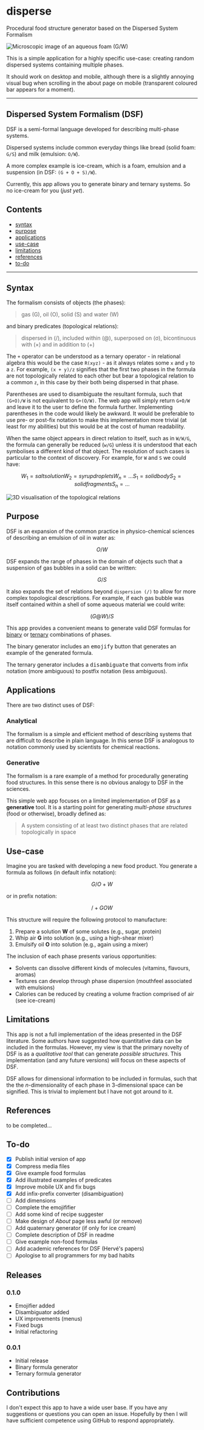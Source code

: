 # disperse

Procedural food structure generator based on the Dispersed System Formalism

![Microscopic image of an aqueous foam (G/W)](assets/foam.jpg "Micrograph of shaving foam by edibotopic")

This is a simple application for a highly specific use-case: creating random dispersed systems containing multiple phases.

It should work on desktop and mobile, although there is a slightly annoying visual bug when scrolling in the about page on mobile (transparent coloured bar appears for a moment).

---

## Dispersed System Formalism (DSF)

DSF is a semi-formal language developed for describing multi-phase systems.

Dispersed systems include common everyday things like bread (solid foam: `G/S`) and milk (emulsion: `O/W`).

A more complex example is ice-cream, which is a foam, emulsion and a suspension (in DSF: `(G + O + S)/W`).

Currently, this app allows you to generate binary and ternary systems. So no ice-cream for you (*just yet*).

## Contents

- [syntax](#syntax)
- [purpose](#purpose)
- [applications](#applications)
- [use-case](#use-case)
- [limitations](#limitations)
- [references](#references)
- [to-do](#to-do)

---

## Syntax

The formalism consists of objects (the phases):

> gas (G), oil (O), solid (S) and water (W)

and binary predicates (topological relations):

> dispersed in (/), included within (@), superposed on (σ), bicontinuous with (×) and in addition to (+)

The `+` operator can be understood as a ternary operator - in relational algebra this would be the case `R(xyz)` - as it always relates some `x` and `y` to a `z`.
For example, `(x + y)/z` signifies that the first two phases in the formula are not topologically related
to each other but bear a topological relation to a common `z`, in this case by their both being dispersed in
that phase.

Parentheses are used to disambiguate the resultant formula, such that `(G+O)/W` is not equivalent to `G+(O/W)`.
The web app will simply return `G+O/W` and leave it to the user to define the formula further. Implementing
parentheses in the code would likely be awkward. It would be preferable to use pre- or post-fix notation to
make this implementation more trivial (at least for my abilities) but this would be at the cost of human readability.

When the same object appears in direct relation to itself, such as in `W/W/G`, the formula can generally be reduced (`w/G`) unless
it is understood that each symbolises a different kind of that object. The resolution of such cases is particular to the context
of discovery. For example, for `W` and `S` we could have:

 ```math
 W_1 = salt solution
 W_2 = syrup droplets
 W_n = ...
 S_1 = solid body
 S_2 = solid fragments
 S_n = ...
 ```

![3D visualisation of the topological relations](assets/3d_dsf.png "Each operator expresses a binary topological relation between phases")

## Purpose

DSF is an expansion of the common practice in physico-chemical sciences of describing an emulsion of oil in water as:

```math
O/W
```

DSF expands the range of phases in the domain of objects such that a suspension of gas bubbles in a solid can be written:

```math
G/S
```

It also expands the set of relations beyond `dispersion (/)` to allow for more complex topological descriptions. For example, if each gas bubble
was itself contained within a shell of some aqueous material we could write:

```math
(G@W)/S
```

This app provides a convenient means to generate valid DSF formulas for [binary](https://edibotopic.github.io/disperse/) or [ternary](https://edibotopic.github.io/tern/) combinations of phases.

The binary generator includes an <kbd>emojify</kbd> button that generates an example of the generated formula.

The ternary generator includes a <kbd>disambiguate</kbd> that converts from infix notation (more ambiguous) to postfix notation (less ambiguous).

## Applications

There are two distinct uses of DSF:

### Analytical

The formalism is a simple and efficient method of describing systems that are difficult to describe in plain language. In this sense DSF is analogous to notation commonly used by scientists for chemical reactions.

### Generative

The formalism is a rare example of a method for procedurally generating food structures. In this sense there is no obvious analogy to DSF in the sciences.

This simple web app focuses on a limited implementation of DSF as a **generative** tool.
It is a starting point for generating *multi-phase structures* (food or otherwise), broadly defined as:

> A system consisting of at least two distinct phases that are related topologically in space

## Use-case

Imagine you are tasked with developing a new food product. You generate a formula as follows (in default infix notation):

$$G/O+W$$

or in prefix notation:

$$/+GOW$$


This structure will require the following protocol to manufacture:

1. Prepare a solution **W** of some solutes (e.g., sugar, protein)
2. Whip air **G** into solution (e.g., using a high-shear mixer)
3. Emulsify oil **O** into solution (e.g., again using a mixer)

The inclusion of each phase presents various opportunities:

- Solvents can dissolve different kinds of molecules (vitamins, flavours, aromas)
- Textures can develop through phase dispersion (mouthfeel associated with emulsions)
- Calories can be reduced by creating a volume fraction comprised of air (see ice-cream)

## Limitations

This app is not a full implementation of the ideas presented in the DSF literature. Some authors have suggested how quantitative data can be included in the formulas. However, my view is that the primary novelty of DSF is as a *qualitative tool* that can generate *possible structures*. This implementation (and any future versions) will focus on these aspects of DSF.

DSF allows for dimensional information to be included in formulas, such that the the *n*-dimensionality of each phase in 3-dimensional space can be signified. This is trivial to implement but I have not got around to it.

## References

to be completed...

## To-do

- [x] Publish initial version of app
- [x] Compress media files
- [x] Give example food formulas
- [x] Add illustrated examples of predicates
- [x] Improve mobile UX and fix bugs
- [x] Add infix-prefix converter (disambiguation)
- [ ] Add dimensions
- [ ] Complete the emojififier
- [ ] Add some kind of recipe suggester
- [ ] Make design of *About* page less awful (or remove)
- [ ] Add quaternary generator (if only for ice cream)
- [ ] Complete description of DSF in readme
- [ ] Give example non-food formulas
- [ ] Add academic references for DSF (Hervé's papers)
- [ ] Apologise to all programmers for my bad habits

## Releases

### 0.1.0

- Emojifier added
- Disambiguator added
- UX improvements (menus)
- Fixed bugs
- Initial refactoring

### 0.0.1

- Initial release
- Binary formula generator
- Ternary formula generator

## Contributions

I don't expect this app to have a wide user base. If you have any suggestions or questions you can open an issue.
Hopefully by then I will have sufficient competence using GitHub to respond appropriately.
